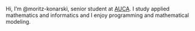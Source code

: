 Hi, I’m @moritz-konarski, senior student at [AUCA](https://auca.kg). 
I study applied mathematics and informatics and I enjoy programming and mathematical modeling.
